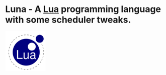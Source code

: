 # Luna - A [Lua](https://www.lua.org/) programming language with some scheduler tweaks.

![Lua Logo](assets/lua-logo.gif)
